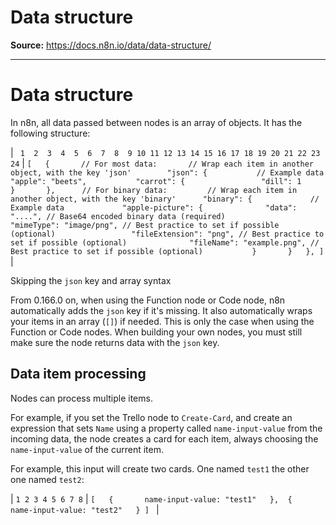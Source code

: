 # Data structure

**Source:** https://docs.n8n.io/data/data-structure/

---

# Data structure

In n8n, all data passed between nodes is an array of objects. It has the following structure:

| ```  1  2  3  4  5  6  7  8  9 10 11 12 13 14 15 16 17 18 19 20 21 22 23 24 ``` | ``` [ 	{ 		// For most data: 		// Wrap each item in another object, with the key 'json' 		"json": { 			// Example data 			"apple": "beets", 			"carrot": { 				"dill": 1 			} 		}, 		// For binary data: 		// Wrap each item in another object, with the key 'binary' 		"binary": { 			// Example data 			"apple-picture": { 				"data": "....", // Base64 encoded binary data (required) 				"mimeType": "image/png", // Best practice to set if possible (optional) 				"fileExtension": "png", // Best practice to set if possible (optional) 				"fileName": "example.png", // Best practice to set if possible (optional) 			} 		} 	}, ]  ``` |

Skipping the `json` key and array syntax

From 0.166.0 on, when using the Function node or Code node, n8n automatically adds the `json` key if it's missing. It also automatically wraps your items in an array (`[]`) if needed. This is only the case when using the Function or Code nodes. When building your own nodes, you must still make sure the node returns data with the `json` key.

## Data item processing

Nodes can process multiple items.

For example, if you set the Trello node to `Create-Card`, and create an expression that sets `Name` using a property called `name-input-value` from the incoming data, the node creates a card for each item, always choosing the `name-input-value` of the current item.

For example, this input will create two cards. One named `test1` the other one named `test2`:

| ``` 1 2 3 4 5 6 7 8 ``` | ``` [ 	{ 		name-input-value: "test1" 	}, 	{ 		name-input-value: "test2" 	} ]  ``` |
